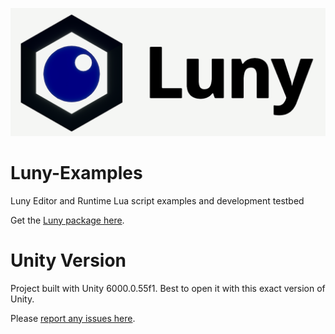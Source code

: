 ![Luny Logo](https://raw.githubusercontent.com/CodeSmile-0000011110110111/de.codesmile.luny/refs/heads/develop/%7EMedia/LunyLogo.png)

# Luny-Examples
Luny Editor and Runtime Lua script examples and development testbed

Get the [Luny package here](https://github.com/CodeSmile-0000011110110111/de.codesmile.luny).

# Unity Version

Project built with Unity 6000.0.55f1. Best to open it with this exact version of Unity.

Please [report any issues here](https://github.com/CodeSmile-0000011110110111/Luny-Examples/issues).

